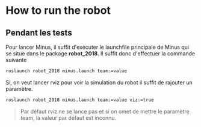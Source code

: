 # How to run the robot


## Pendant les tests

Pour lancer Minus, il suffit d'exécuter le launchfile principale de Minus qui se situe dans le package **robot_2018**.
Il suffit donc d'effectuer la commande suivante

```bash
roslaunch robot_2018 minus.launch team:=value
```

Si, on veut lancer rviz pour voir la simulation du robot il suffit de rajouter un paramètre.

```bash
roslaunch robot_2018 minus.launch team:=value viz:=true
```

> Par défaut rviz ne se lance pas et si on omet de mettre le paramètre team, la valeur par défaut est inconnu.

